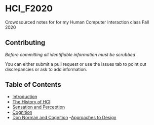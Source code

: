 # HCI_F2020  
Crowdsourced notes for for my Human Computer Interaction class Fall 2020

## Contributing  
*Before committing all identifiable information must be scrubbed*

You can either submit a pull request or use the issues tab to point out discrepancies or ask to add information.


## Table of Contents  

- [Introduction](/notes/intro.md)
- [The History of HCI](/notes/HCI_History.md)
- [Sensation and Perception](/notes/sensandpercep.md)
- [Cognition](/notes/cognition.md)
- [Don Norman and Cognition](/notes/dnorman.md)
-[Approaches to Design](/notes/design.md)

